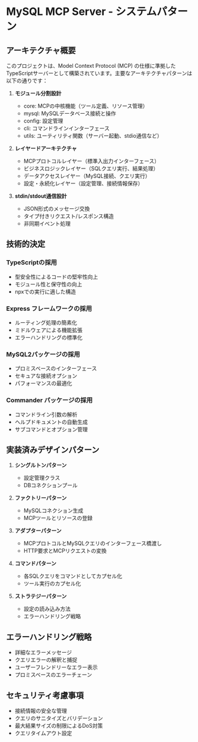 # MySQL MCP Server - システムパターン

## アーキテクチャ概要
このプロジェクトは、Model Context Protocol (MCP) の仕様に準拠したTypeScriptサーバーとして構築されています。主要なアーキテクチャパターンは以下の通りです：

1. **モジュール分割設計**
   - core: MCPの中核機能（ツール定義、リソース管理）
   - mysql: MySQLデータベース接続と操作
   - config: 設定管理
   - cli: コマンドラインインターフェース
   - utils: ユーティリティ関数（サーバー起動、stdio通信など）

2. **レイヤードアーキテクチャ**
   - MCPプロトコルレイヤー（標準入出力インターフェース）
   - ビジネスロジックレイヤー（SQLクエリ実行、結果処理）
   - データアクセスレイヤー（MySQL接続、クエリ実行）
   - 設定・永続化レイヤー（設定管理、接続情報保存）

3. **stdin/stdout通信設計**
   - JSON形式のメッセージ交換
   - タイプ付きリクエスト/レスポンス構造
   - 非同期イベント処理

## 技術的決定

### TypeScriptの採用
- 型安全性によるコードの堅牢性向上
- モジュール性と保守性の向上
- npxでの実行に適した構造

### Express フレームワークの採用
- ルーティング処理の簡素化
- ミドルウェアによる機能拡張
- エラーハンドリングの標準化

### MySQL2パッケージの採用
- プロミスベースのインターフェース
- セキュアな接続オプション
- パフォーマンスの最適化

### Commander パッケージの採用
- コマンドライン引数の解析
- ヘルプドキュメントの自動生成
- サブコマンドとオプション管理

## 実装済みデザインパターン
1. **シングルトンパターン**
   - 設定管理クラス
   - DBコネクションプール

2. **ファクトリーパターン**
   - MySQLコネクション生成
   - MCPツールとリソースの登録

3. **アダプターパターン**
   - MCPプロトコルとMySQLクエリのインターフェース橋渡し
   - HTTP要求とMCPリクエストの変換

4. **コマンドパターン**
   - 各SQLクエリをコマンドとしてカプセル化
   - ツール実行のカプセル化

5. **ストラテジーパターン**
   - 設定の読み込み方法
   - エラーハンドリング戦略

## エラーハンドリング戦略
- 詳細なエラーメッセージ
- クエリエラーの解釈と捕捉
- ユーザーフレンドリーなエラー表示
- プロミスベースのエラーチェーン

## セキュリティ考慮事項
- 接続情報の安全な管理
- クエリのサニタイズとバリデーション
- 最大結果サイズの制限によるDoS対策
- クエリタイムアウト設定
